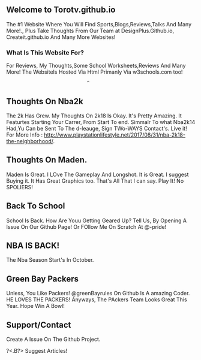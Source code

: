 ## Welcome to Torotv.github.io

The #1 Website Where You Will Find Sports,Blogs,Reviews,Talks And Many More!., Plus Take Thoughts From Our Team at DesignPlus.Github.io,
Createit.github.io And Many More Websites!



### What Is This Website For?
For Reviews, My Thoughts,Some School Worksheets,Reviews And Many More!
The WebsiteIs Hosted Via Html Primanly Via w3schools.com too!


                                  ^
                
                
                
  ## Thoughts On Nba2k
  
  The 2k Has Grew. My Thoughts On 2k18 Is Okay. It's Pretty Amazing. It Featurtes Starting Your Carrer, From Start To end. Simmalr To what Nba2k14 Had,Yu Can be Sent To The d-leauge, Sign TWo-WAYS Contact's. Live it! For More Info : http://www.playstationlifestyle.net/2017/08/31/nba-2k18-the-neighborhood/.
  
  
  
  
  
  ## Thoughts On Maden.
  Maden Is Great. I LOve The Gameplay And Longshot. It is Great. I suggest Buying it. It Has Great Graphics too.
  That's All That I can say. Play It! No SPOLIERS!
  
  
  
  ## Back To School
  
  School Is Back. How Are Youu Getting Geared Up? Tell Us, By Opening A Issue On Our Github Page! Or FOllow Me On Scratch
  At @-pride! 



## NBA IS BACK!

The Nba Season Start's In October.


## Green Bay Packers

Unless, You Like Packers! @greenBayrules On Github Is A amazing Coder. HE LOVES THE PACKERS! Anyways, The PAckers Team Looks Great This Year. Hope Win A Bowl!

## Support/Contact

Create A Issue On The Github Project.

?<.B?> Suggest Articles!
